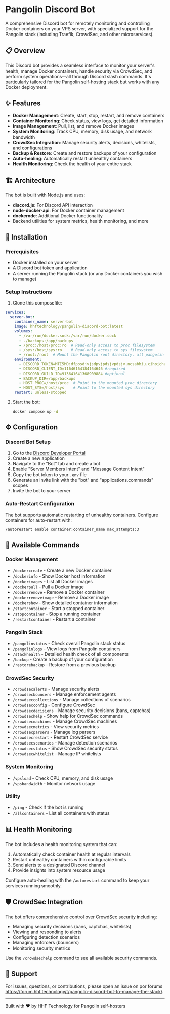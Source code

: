 # Pangolin Discord Bot

A comprehensive Discord bot for remotely monitoring and controlling Docker containers on your VPS server, with specialized support for the Pangolin stack (including Traefik, CrowdSec, and other microservices).

## 📋 Overview

This Discord bot provides a seamless interface to monitor your server's health, manage Docker containers, handle security via CrowdSec, and perform system operations—all through Discord slash commands. It's particularly tailored for the Pangolin self-hosting stack but works with any Docker deployment.

## ✨ Features

- **Docker Management**: Create, start, stop, restart, and remove containers
- **Container Monitoring**: Check status, view logs, get detailed information
- **Image Management**: Pull, list, and remove Docker images
- **System Monitoring**: Track CPU, memory, disk usage, and network bandwidth
- **CrowdSec Integration**: Manage security alerts, decisions, whitelists, and configurations
- **Backup & Restore**: Create and restore backups of your configuration
- **Auto-healing**: Automatically restart unhealthy containers
- **Health Monitoring**: Check the health of your entire stack

## 🏗️ Architecture

The bot is built with Node.js and uses:
- **discord.js**: For Discord API interaction
- **node-docker-api**: For Docker container management
- **dockerode**: Additional Docker functionality
- Backend utilities for system metrics, health monitoring, and more

## 🚀 Installation

### Prerequisites

- Docker installed on your server
- A Discord bot token and application
- A server running the Pangolin stack (or any Docker containers you wish to manage)

### Setup Instructions

1. Clone this composefile:
```yml
services:
  server-bot:
    container_name: server-bot
    image: hhftechnology/pangolin-discord-bot:latest
    volumes:
      - /var/run/docker.sock:/var/run/docker.sock
      - ./backups:/app/backups
      - /proc:/host/proc:ro  # Read-only access to proc filesystem
      - /sys:/host/sys:ro    # Read-only access to sys filesystem
      - /root:/root  # Mount the Pangolin root directory. all pangolin files have to be here other wise backup and restore function will not work
    environment:
      - DISCORD_TOKEN=MTI5MDjdfposdjvjsdpvjpdsjvpdsjv.ncsabhiu.cihoichasohcsacpos #required
      - DISCORD_CLIENT_ID=11646164184164646 #required
      - DISCORD_GUILD_ID=913641641368909884 #optional
      - BACKUP_DIR=/app/backups
      - HOST_PROC=/host/proc  # Point to the mounted proc directory
      - HOST_SYS=/host/sys    # Point to the mounted sys directory
    restart: unless-stopped
   ```

2. Start the bot:
   ```bash
   docker compose up -d
   ```

## ⚙️ Configuration

### Discord Bot Setup

1. Go to the [Discord Developer Portal](https://discord.com/developers/applications)
2. Create a new application
3. Navigate to the "Bot" tab and create a bot
4. Enable "Server Members Intent" and "Message Content Intent"
5. Copy the bot token to your `.env` file
6. Generate an invite link with the "bot" and "applications.commands" scopes
7. Invite the bot to your server

### Auto-Restart Configuration

The bot supports automatic restarting of unhealthy containers. Configure containers for auto-restart with:

```
/autorestart enable container:container_name max_attempts:3
```

## 🤖 Available Commands

### Docker Management
- `/dockercreate` - Create a new Docker container
- `/dockerinfo` - Show Docker host information
- `/dockerimages` - List all Docker images
- `/dockerpull` - Pull a Docker image
- `/dockerremove` - Remove a Docker container
- `/dockerremoveimage` - Remove a Docker image
- `/dockershow` - Show detailed container information
- `/startcontainer` - Start a stopped container
- `/stopcontainer` - Stop a running container  
- `/restartcontainer` - Restart a container

### Pangolin Stack
- `/pangolinstatus` - Check overall Pangolin stack status
- `/pangolinlogs` - View logs from Pangolin containers
- `/stackhealth` - Detailed health check of all components
- `/backup` - Create a backup of your configuration
- `/restorebackup` - Restore from a previous backup

### CrowdSec Security
- `/crowdsecalerts` - Manage security alerts
- `/crowdsecbouncers` - Manage enforcement agents
- `/crowdseccollections` - Manage collections of scenarios
- `/crowdsecconfig` - Configure CrowdSec
- `/crowdsecdecisions` - Manage security decisions (bans, captchas)
- `/crowdsechelp` - Show help for CrowdSec commands
- `/crowdsecmachines` - Manage CrowdSec machines
- `/crowdsecmetrics` - View security metrics
- `/crowdsecparsers` - Manage log parsers
- `/crowdsecrestart` - Restart CrowdSec service
- `/crowdsecscenarios` - Manage detection scenarios
- `/crowdsecstatus` - Show CrowdSec security status
- `/crowdsecwhitelist` - Manage IP whitelists

### System Monitoring
- `/vpsload` - Check CPU, memory, and disk usage
- `/vpsbandwidth` - Monitor network usage

### Utility
- `/ping` - Check if the bot is running
- `/allcontainers` - List all containers with status

## 📊 Health Monitoring

The bot includes a health monitoring system that can:

1. Automatically check container health at regular intervals
2. Restart unhealthy containers within configurable limits
3. Send alerts to a designated Discord channel
4. Provide insights into system resource usage

Configure auto-healing with the `/autorestart` command to keep your services running smoothly.

## 🛡️ CrowdSec Integration

The bot offers comprehensive control over CrowdSec security including:

- Managing security decisions (bans, captchas, whitelists)
- Viewing and responding to alerts
- Configuring detection scenarios
- Managing enforcers (bouncers)
- Monitoring security metrics

Use the `/crowdsechelp` command to see all available security commands.



## 🛟 Support

For issues, questions, or contributions, please open an issue on por forums https://forum.hhf.technology/t/pangolin-discord-bot-to-manage-the-stack/.

---

Built with ❤️ by HHF Technology for Pangolin self-hosters
